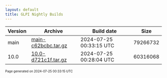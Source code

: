 ```yaml
---
layout: default
title: GLPI Nightly Builds
---
```


Version|Archive|Build date|Size
---|---|---|---
main|[main-c62bcbc.tar.gz](main-c62bcbc.tar.gz)|2024-07-25 00:33:15 UTC|79266732
10.0|[10.0-d721c1f.tar.gz](10.0-d721c1f.tar.gz)|2024-07-25 00:28:04 UTC|60316068

<font size="1">Page generated on 2024-07-25 00:33:15 UTC</font>
